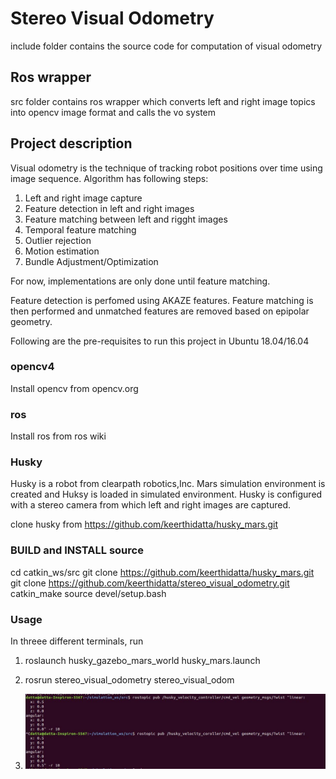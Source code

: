 # Stereo Visual Odometry
include folder contains the source code for computation of visual odometry

## Ros wrapper
src folder contains ros wrapper which converts left and right image topics into opencv image format and calls the vo system 

## Project description
Visual odometry is the technique of tracking robot positions over time using image sequence.
Algorithm has following steps:

1. Left and right image capture
2. Feature detection in left and right images
3. Feature matching between left and rigght images
4. Temporal feature matching
5. Outlier rejection
6. Motion estimation
7. Bundle Adjustment/Optimization

For now, implementations are only done until feature matching. 

Feature detection is perfomed using AKAZE features. 
Feature matching is then performed and unmatched features are removed based on epipolar geometry.

Following are the pre-requisites to run this project in Ubuntu 18.04/16.04

### opencv4
Install opencv from opencv.org

### ros
Install ros from ros wiki

### Husky
Husky is a robot from clearpath robotics,Inc. 
Mars simulation environment is created and Huksy is loaded in simulated environment. Husky is configured with a stereo camera from which left and right images are captured.

clone husky from https://github.com/keerthidatta/husky_mars.git


### BUILD and INSTALL source
cd catkin_ws/src
git clone https://github.com/keerthidatta/husky_mars.git
git clone https://github.com/keerthidatta/stereo_visual_odometry.git
catkin_make
source devel/setup.bash

### Usage
In threee different terminals, run

1. roslaunch husky_gazebo_mars_world husky_mars.launch 

2. rosrun stereo_visual_odometry stereo_visual_odom

3. ![Alt text](img.jpg?raw=true "Control husky")

